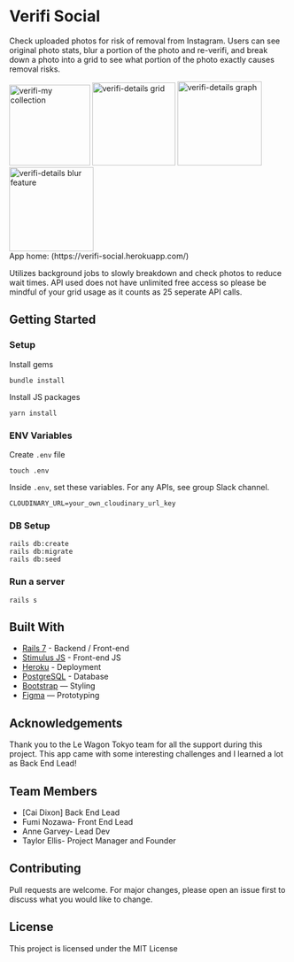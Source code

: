 # Verifi Social

Check uploaded photos for risk of removal from Instagram.
Users can see original photo stats, blur a portion of the photo and re-verifi, and break down a photo into a grid to see what portion of the photo exactly causes removal risks.

<img width="146" alt="verifi-my collection" src="https://github.com/c8lindxson/verifi.social/assets/128205478/1dc80754-47be-495c-921f-c33da37cf1ba">
<img width="150" alt="verifi-details grid" src="https://github.com/c8lindxson/verifi.social/assets/128205478/21623793-1dc4-4fcf-b8d2-98642742bb08">
<img width="152" alt="verifi-details graph" src="https://github.com/c8lindxson/verifi.social/assets/128205478/7fb8ad90-37ed-49f2-8f3e-f4e97f87ff00">
<img width="152" alt="verifi-details blur feature" src="https://github.com/c8lindxson/verifi.social/assets/128205478/8c5c04e7-c3b9-4a8a-82ee-db15cb08c9e2">
<br>
App home: (https://verifi-social.herokuapp.com/)
   
   
Utilizes background jobs to slowly breakdown and check photos to reduce wait times. API used does not have unlimited free access so please be mindful of your grid usage as it counts as 25 seperate API calls.   
   

## Getting Started
### Setup

Install gems
```
bundle install
```
Install JS packages
```
yarn install
```

### ENV Variables
Create `.env` file
```
touch .env
```
Inside `.env`, set these variables. For any APIs, see group Slack channel.
```
CLOUDINARY_URL=your_own_cloudinary_url_key
```

### DB Setup
```
rails db:create
rails db:migrate
rails db:seed
```

### Run a server
```
rails s
```

## Built With
- [Rails 7](https://guides.rubyonrails.org/) - Backend / Front-end
- [Stimulus JS](https://stimulus.hotwired.dev/) - Front-end JS
- [Heroku](https://heroku.com/) - Deployment
- [PostgreSQL](https://www.postgresql.org/) - Database
- [Bootstrap](https://getbootstrap.com/) — Styling
- [Figma](https://www.figma.com) — Prototyping

## Acknowledgements
Thank you to the Le Wagon Tokyo team for all the support during this project. This app came with some interesting challenges and I learned a lot as Back End Lead!

## Team Members
- [Cai Dixon] Back End Lead
- Fumi Nozawa- Front End Lead
- Anne Garvey- Lead Dev
- Taylor Ellis- Project Manager and Founder

## Contributing
Pull requests are welcome. For major changes, please open an issue first to discuss what you would like to change.

## License
This project is licensed under the MIT License
